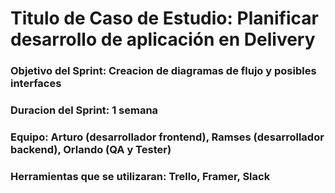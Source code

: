 # Titulo de Caso de Estudio: Planificar desarrollo de aplicación en Delivery
### Objetivo del Sprint: Creacion de diagramas de flujo y posibles interfaces
### Duracion del Sprint: 1 semana
### Equipo: Arturo (desarrollador frontend), Ramses (desarrollador backend), Orlando (QA y Tester)
### Herramientas que se utilizaran: Trello, Framer, Slack
